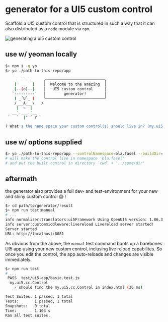 # generator for a UI5 custom control

Scaffold a UI5 custom control that is structured in such a way that it can also distributed as a `node` module via `npm`.

![generating a ui5 custom control](./generate-ui5-control.gif)

## use w/ yeoman locally

```bash
$> npm i -g yo
$> yo ./path-to-this-repo/app

     _-----_     ╭──────────────────────────╮
    |       |    │  Welcome to the amazing  │
    |--(o)--|    │   UI5 custom control     │
   `---------´   │        generator!        │
    ( _´U`_ )    ╰──────────────────────────╯
    /___A___\   /
     |  ~  |
   __'.___.'__
 ´   `  |° ´ Y `

? What's the name space your custom control(s) should live in? (my.ui5.cc)
```

## use w/ options supplied

```bash
$> yo ./path-to-this-repo/app --controlNamespace=bla.fasel --buildDir=../some/dir
# will make the control live in namespace 'bla.fasel"
# and put the built control in directory `cwd` + '../some/dir'
```

## aftermath

the generator also provides a full dev- and test-environment for your new and shiny custom control 😱 !

```bash
$> cd path/to/generator/result
$> npm run test:manual
# ...
info normalizer:translators:ui5Framework Using OpenUI5 version: 1.86.3
info server:custommiddleware:livereload Livereload server started!
Server started
URL: http://localhost:8081
```

As obvious from the above, the `manual` test command boots up a barebones UI5 app using your new custom control, inclusing live reload capabilites. So once you edit the control, the app auto-reloads and changes are visible immediately.

```bash
$> npm run test
# ...
 PASS  test/ui5-app/basic.test.js
  my.ui5.cc.Control
    ✓ should find the my.ui5.cc.Control in index.html (36 ms)

Test Suites: 1 passed, 1 total
Tests:       1 passed, 1 total
Snapshots:   0 total
Time:        1.103 s
Ran all test suites.
